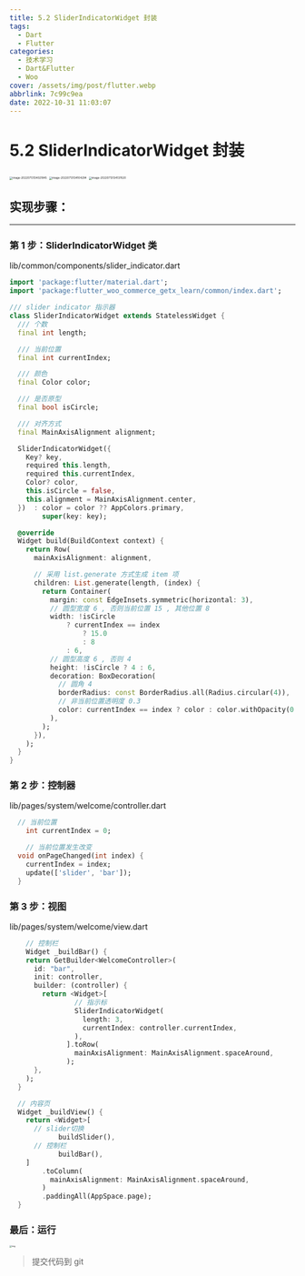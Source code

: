 ```yaml
---
title: 5.2 SliderIndicatorWidget 封装
tags:
  - Dart
  - Flutter
categories:
  - 技术学习
  - Dart&Flutter
  - Woo
cover: /assets/img/post/flutter.webp
abbrlink: 7c99c9ea
date: 2022-10-31 11:03:07
---
```


# 5.2 SliderIndicatorWidget 封装

<img src="https://ducafecat.oss-cn-beijing.aliyuncs.com/podcast/image-20220713134021845.png" alt="image-20220713134021845" style="zoom:33%;" />

<img src="https://ducafecat.oss-cn-beijing.aliyuncs.com/podcast/image-20220713134104294.png" alt="image-20220713134104294" style="zoom:33%;" />

<img src="https://ducafecat.oss-cn-beijing.aliyuncs.com/podcast/image-20220713134137620.png" alt="image-20220713134137620" style="zoom:33%;" />

## 实现步骤：

---

### 第 1 步：SliderIndicatorWidget 类

lib/common/components/slider_indicator.dart

```dart
import 'package:flutter/material.dart';
import 'package:flutter_woo_commerce_getx_learn/common/index.dart';

/// slider indicator 指示器
class SliderIndicatorWidget extends StatelessWidget {
  /// 个数
  final int length;

  /// 当前位置
  final int currentIndex;

  /// 颜色
  final Color color;

  /// 是否原型
  final bool isCircle;

  /// 对齐方式
  final MainAxisAlignment alignment;

  SliderIndicatorWidget({
    Key? key,
    required this.length,
    required this.currentIndex,
    Color? color,
    this.isCircle = false,
    this.alignment = MainAxisAlignment.center,
  })  : color = color ?? AppColors.primary,
        super(key: key);

  @override
  Widget build(BuildContext context) {
    return Row(
      mainAxisAlignment: alignment,

      // 采用 list.generate 方式生成 item 项
      children: List.generate(length, (index) {
        return Container(
          margin: const EdgeInsets.symmetric(horizontal: 3),
          // 圆型宽度 6 , 否则当前位置 15 , 其他位置 8
          width: !isCircle
              ? currentIndex == index
                  ? 15.0
                  : 8
              : 6,
          // 圆型高度 6 , 否则 4
          height: !isCircle ? 4 : 6,
          decoration: BoxDecoration(
            // 圆角 4
            borderRadius: const BorderRadius.all(Radius.circular(4)),
            // 非当前位置透明度 0.3
            color: currentIndex == index ? color : color.withOpacity(0.3),
          ),
        );
      }),
    );
  }
}
```

### 第 2 步：控制器

lib/pages/system/welcome/controller.dart

```dart
  // 当前位置
	int currentIndex = 0;

	// 当前位置发生改变
  void onPageChanged(int index) {
    currentIndex = index;
    update(['slider', 'bar']);
  }
```

### 第 3 步：视图

lib/pages/system/welcome/view.dart

```dart
	// 控制栏
	Widget _buildBar() {
    return GetBuilder<WelcomeController>(
      id: "bar",
      init: controller,
      builder: (controller) {
        return <Widget>[
                // 指示标
                SliderIndicatorWidget(
                  length: 3,
                  currentIndex: controller.currentIndex,
                ),
              ].toRow(
                mainAxisAlignment: MainAxisAlignment.spaceAround,
              );
      },
    );
  }

  // 内容页
  Widget _buildView() {
    return <Widget>[
      // slider切换
			buildSlider(),
      // 控制栏
			buildBar(),
    ]
        .toColumn(
          mainAxisAlignment: MainAxisAlignment.spaceAround,
        )
        .paddingAll(AppSpace.page);
  }
```

### 最后：运行

<img src="https://ducafecat.oss-cn-beijing.aliyuncs.com/podcast/image_chYe83b7jS.png" alt="img" style="zoom:25%;" />

> 提交代码到 git

